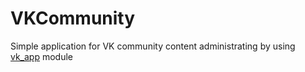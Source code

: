 # VKCommunity
Simple application for VK community content administrating by using [vk_app](https://github.com/lycantropos/VKApp "Simple application for working with `VK API`") module
